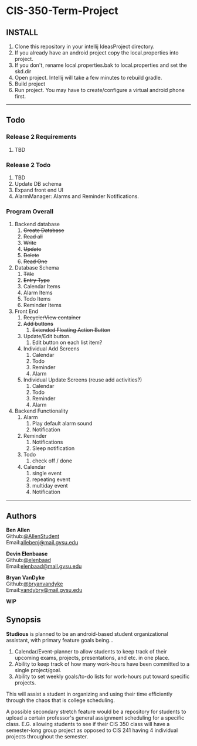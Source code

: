 # CIS-350-Term-Project

## INSTALL
1. Clone this repository in your intellij IdeasProject directory.
2. If you already have an android project copy the local.properties into project.
3. If you don't, rename local.properties.bak to local.properties and set the skd.dir
4. Open project. Intellij will take a few minutes to rebuild gradle.
5. Build project
6. Run project. You may have to create/configure a virtual android phone first.

--- 
## Todo

### Release 2 Requirements
1. TBD

### Release 2 Todo
1. TBD
2. Update DB schema
3. Expand front end UI
4. AlarmManager: Alarms and Reminder Notifications. 

### Program Overall
1. Backend database
   1. ~~Create Database~~
   2. ~~Read all~~
   3. ~~Write~~
   4. ~~Update~~
   5. ~~Delete~~
   6. ~~Read One~~
2. Database Schema
   1. ~~Title~~
   2. ~~Entry Type~~
   3. Calendar Items
   4. Alarm Items
   5. Todo Items
   6. Reminder Items
3. Front End
   1. ~~RecyclerView container~~
   2. ~~Add buttons~~
      1. ~~Extended Floating Action Button~~
   3. Update/Edit button. 
      1. Edit button on each list item?
   4. Individual Add Screens
      1. Calendar
      2. Todo
      3. Reminder
      4. Alarm
   5. Individual Update Screens (reuse add activities?)
      1. Calendar
      2. Todo
      3. Reminder
      4. Alarm
4. Backend Functionality
   1. Alarm 
      1. Play default alarm sound
      2. Notification
   2. Reminder
      1. Notifications
      2. Sleep notification
   3. Todo
      1. check off / done
   4. Calendar
      1. single event
      2. repeating event
      3. multiday event
      4. Notification
      



--- 
## Authors
**Ben Allen**  
Github:[@AllenStudent](https://www.github.com/AllenStudent)  
Email:[allebenj@mail.gvsu.edu](mailto:allebenj@mail.gvsu.edu)  

**Devin Elenbaase**  
Github:[@elenbaad](https://www.github.com/elenbaad)  
Email:[elenbaad@mail.gvsu.edu](mailto:elenbaad@mail.gvsu.edu)  

**Bryan VanDyke**  
Github:[@bryanvandyke](https://www.github.com/bryanvandyke)  
Email:[vandybry@mail.gvsu.edu](mailto:vandybry@mail.gvsu.edu)  

**WIP**
## Synopsis
**Studious** is planned to be an android-based student organizational assistant, with primary feature goals being...
1. Calendar/Event-planner to allow students to keep track of their upcoming exams, projects, presentations, and etc. in one place.
2. Ability to keep track of how many work-hours have been committed to a single project/goal.
3. Ability to set weekly goals/to-do lists for work-hours put toward specific projects.
 

This will assist a student in organizing and using their time efficiently through the chaos that is college scheduling.

A possible secondary stretch feature would be a repository for students to upload a certain professor's general assignment scheduling for a specific class. E.G. allowing students to see if their CIS 350 class will have a semester-long group project as opposed to CIS 241 having 4 individual projects throughout the semester.

